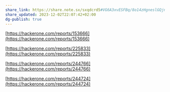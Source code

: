 ```yaml
---
share_link: https://share.note.sx/sxqdcrd5#VG6A3xvESFBq/8o14zHgneslGQjnB0/StVDo8ppzxEo
share_updated: 2023-12-02T22:07:42+02:00
dg-publish: true
---
```

[https://hackerone.com/reports/153666](https://hackerone.com/reports/153666)

[https://hackerone.com/reports/225833](https://hackerone.com/reports/225833)

[https://hackerone.com/reports/244766](https://hackerone.com/reports/244766)

[https://hackerone.com/reports/244724](https://hackerone.com/reports/244724)